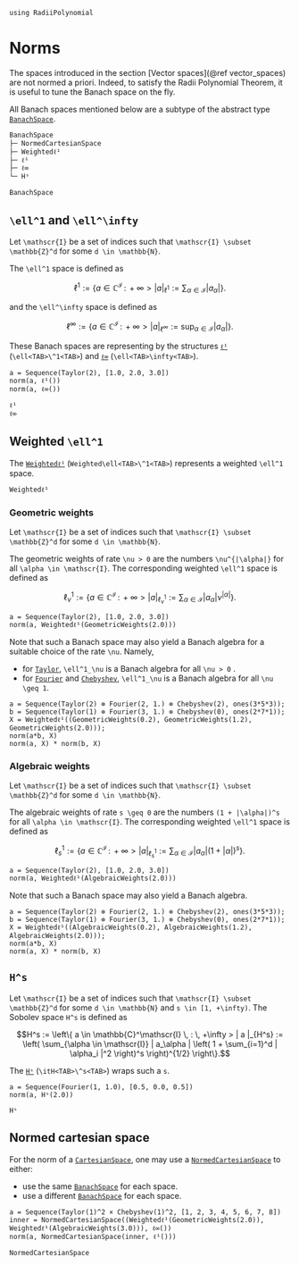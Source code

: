 ```@setup norms
using RadiiPolynomial
```

# Norms

The spaces introduced in the section [Vector spaces](@ref vector_spaces) are not normed a priori. Indeed, to satisfy the Radii Polynomial Theorem, it is useful to tune the Banach space on the fly.

All Banach spaces mentioned below are a subtype of the abstract type [`BanachSpace`](@ref).

```julia
BanachSpace
├─ NormedCartesianSpace
├─ Weightedℓ¹
├─ ℓ¹
├─ ℓ∞
└─ Hˢ
```

```@docs
BanachSpace
```

## ``\ell^1`` and ``\ell^\infty``

Let ``\mathscr{I}`` be a set of indices such that ``\mathscr{I} \subset \mathbb{Z}^d`` for some ``d \in \mathbb{N}``.

The ``\ell^1`` space is defined as

```math
\ell^1 := \left\{ a \in \mathbb{C}^\mathscr{I} \, : \, +\infty > | a |_{\ell^1} := \sum_{\alpha \in \mathscr{I}} | a_\alpha | \right\}.
```

and the ``\ell^\infty`` space is defined as

```math
\ell^\infty := \left\{ a \in \mathbb{C}^\mathscr{I} \, : \, +\infty > | a |_{\ell^\infty} := \sup_{\alpha \in \mathscr{I}} | a_\alpha | \right\}.
```

These Banach spaces are representing by the structures [`ℓ¹`](@ref) (`\ell<TAB>\^1<TAB>`) and [`ℓ∞`](@ref) (`\ell<TAB>\infty<TAB>`).

```@repl norms
a = Sequence(Taylor(2), [1.0, 2.0, 3.0])
norm(a, ℓ¹())
norm(a, ℓ∞())
```

```@docs
ℓ¹
ℓ∞
```

## Weighted ``\ell^1``

The [`Weightedℓ¹`](@ref) (`Weighted\ell<TAB>\^1<TAB>`) represents a weighted ``\ell^1`` space.

```@docs
Weightedℓ¹
```

### Geometric weights

Let ``\mathscr{I}`` be a set of indices such that ``\mathscr{I} \subset \mathbb{Z}^d`` for some ``d \in \mathbb{N}``.

The geometric weights of rate ``\nu > 0`` are the numbers ``\nu^{|\alpha|}`` for all ``\alpha \in \mathscr{I}``. The corresponding weighted ``\ell^1`` space is defined as

```math
\ell^1_\nu := \left\{ a \in \mathbb{C}^\mathscr{I} \, : \, +\infty > | a |_{\ell^1_\nu} := \sum_{\alpha \in \mathscr{I}} |a_\alpha| \nu^{|\alpha|} \right\}.
```

```@repl norms
a = Sequence(Taylor(2), [1.0, 2.0, 3.0])
norm(a, Weightedℓ¹(GeometricWeights(2.0)))
```

Note that such a Banach space may also yield a Banach algebra for a suitable choice of the rate ``\nu``. Namely,
- for [`Taylor`](@ref), ``\ell^1_\nu`` is a Banach algebra for all ``\nu > 0`` .
- for [`Fourier`](@ref) and [`Chebyshev`](@ref), ``\ell^1_\nu`` is a Banach algebra for all ``\nu \geq 1``.

```@repl norms
a = Sequence(Taylor(2) ⊗ Fourier(2, 1.) ⊗ Chebyshev(2), ones(3*5*3));
b = Sequence(Taylor(1) ⊗ Fourier(3, 1.) ⊗ Chebyshev(0), ones(2*7*1));
X = Weightedℓ¹((GeometricWeights(0.2), GeometricWeights(1.2), GeometricWeights(2.0)));
norm(a*b, X)
norm(a, X) * norm(b, X)
```

### Algebraic weights

Let ``\mathscr{I}`` be a set of indices such that ``\mathscr{I} \subset \mathbb{Z}^d`` for some ``d \in \mathbb{N}``.

The algebraic weights of rate ``s \geq 0`` are the numbers ``(1 + |\alpha|)^s`` for all ``\alpha \in \mathscr{I}``. The corresponding weighted ``\ell^1`` space is defined as

```math
\ell^1_s := \left\{ a \in \mathbb{C}^\mathscr{I} \, : \, +\infty > | a |_{\ell^1_s} := \sum_{\alpha \in \mathscr{I}} |a_\alpha| (1 + |\alpha|)^s \right\}.
```

```@repl norms
a = Sequence(Taylor(2), [1.0, 2.0, 3.0])
norm(a, Weightedℓ¹(AlgebraicWeights(2.0)))
```

Note that such a Banach space may also yield a Banach algebra.

```@repl norms
a = Sequence(Taylor(2) ⊗ Fourier(2, 1.) ⊗ Chebyshev(2), ones(3*5*3));
b = Sequence(Taylor(1) ⊗ Fourier(3, 1.) ⊗ Chebyshev(0), ones(2*7*1));
X = Weightedℓ¹((AlgebraicWeights(0.2), AlgebraicWeights(1.2), AlgebraicWeights(2.0)));
norm(a*b, X)
norm(a, X) * norm(b, X)
```

## ``H^s``

Let ``\mathscr{I}`` be a set of indices such that ``\mathscr{I} \subset \mathbb{Z}^d`` for some ``d \in \mathbb{N}`` and ``s \in [1, +\infty)``. The Sobolev space ``H^s`` is defined as

```math
H^s := \left\{ a \in \mathbb{C}^\mathscr{I} \, : \, +\infty > | a |_{H^s} := \left( \sum_{\alpha \in \mathscr{I}} | a_\alpha | \left( 1 + \sum_{i=1}^d | \alpha_i |^2 \right)^s \right)^{1/2} \right\}.
```

The [`Hˢ`](@ref) (`\itH<TAB>\^s<TAB>`) wraps such a ``s``.

```@repl norms
a = Sequence(Fourier(1, 1.0), [0.5, 0.0, 0.5])
norm(a, Hˢ(2.0))
```

```@docs
Hˢ
```

## Normed cartesian space

For the norm of a [`CartesianSpace`](@ref), one may use a [`NormedCartesianSpace`](@ref) to either:
- use the same [`BanachSpace`](@ref) for each space.
- use a different [`BanachSpace`](@ref) for each space.

```@repl norms
a = Sequence(Taylor(1)^2 × Chebyshev(1)^2, [1, 2, 3, 4, 5, 6, 7, 8])
inner = NormedCartesianSpace((Weightedℓ¹(GeometricWeights(2.0)), Weightedℓ¹(AlgebraicWeights(3.0))), ℓ∞())
norm(a, NormedCartesianSpace(inner, ℓ¹()))
```

```@docs
NormedCartesianSpace
```
